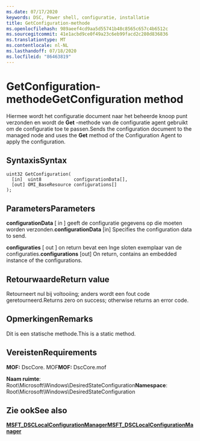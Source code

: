 ```yaml
---
ms.date: 07/17/2020
keywords: DSC, Power shell, configuratie, installatie
title: GetConfiguration-methode
ms.openlocfilehash: 989aeef4cd9aa5d55741b48c8565c657c4b6512c
ms.sourcegitcommit: 41e1acbd9ce0f49a23c6eb99facd2c280d836836
ms.translationtype: MT
ms.contentlocale: nl-NL
ms.lasthandoff: 07/18/2020
ms.locfileid: "86463819"
---
```

# <a name="getconfiguration-method"></a><span data-ttu-id="04661-103">GetConfiguration-methode</span><span class="sxs-lookup"><span data-stu-id="04661-103">GetConfiguration method</span></span>

<span data-ttu-id="04661-104">Hiermee wordt het configuratie document naar het beheerde knoop punt verzonden en wordt de **Get** -methode van de configuratie agent gebruikt om de configuratie toe te passen.</span><span class="sxs-lookup"><span data-stu-id="04661-104">Sends the configuration document to the managed node and uses the **Get** method of the Configuration Agent to apply the configuration.</span></span>

## <a name="syntax"></a><span data-ttu-id="04661-105">Syntaxis</span><span class="sxs-lookup"><span data-stu-id="04661-105">Syntax</span></span>

```mof
uint32 GetConfiguration(
  [in]  uint8            configurationData[],
  [out] OMI_BaseResource configurations[]
);
```

## <a name="parameters"></a><span data-ttu-id="04661-106">Parameters</span><span class="sxs-lookup"><span data-stu-id="04661-106">Parameters</span></span>

<span data-ttu-id="04661-107">**configurationData** \[ in \] geeft de configuratie gegevens op die moeten worden verzonden.</span><span class="sxs-lookup"><span data-stu-id="04661-107">**configurationData** \[in\] Specifies the configuration data to send.</span></span>

<span data-ttu-id="04661-108">**configuraties** \[ out \] on return bevat een Inge sloten exemplaar van de configuraties.</span><span class="sxs-lookup"><span data-stu-id="04661-108">**configurations** \[out\] On return, contains an embedded instance of the configurations.</span></span>

## <a name="return-value"></a><span data-ttu-id="04661-109">Retourwaarde</span><span class="sxs-lookup"><span data-stu-id="04661-109">Return value</span></span>

<span data-ttu-id="04661-110">Retourneert nul bij voltooiing; anders wordt een fout code geretourneerd.</span><span class="sxs-lookup"><span data-stu-id="04661-110">Returns zero on success; otherwise returns an error code.</span></span>

## <a name="remarks"></a><span data-ttu-id="04661-111">Opmerkingen</span><span class="sxs-lookup"><span data-stu-id="04661-111">Remarks</span></span>

<span data-ttu-id="04661-112">Dit is een statische methode.</span><span class="sxs-lookup"><span data-stu-id="04661-112">This is a static method.</span></span>

## <a name="requirements"></a><span data-ttu-id="04661-113">Vereisten</span><span class="sxs-lookup"><span data-stu-id="04661-113">Requirements</span></span>

<span data-ttu-id="04661-114">**MOF:** DscCore. MOF</span><span class="sxs-lookup"><span data-stu-id="04661-114">**MOF:** DscCore.mof</span></span>

<span data-ttu-id="04661-115">**Naam ruimte**: Root\Microsoft\Windows\DesiredStateConfiguration</span><span class="sxs-lookup"><span data-stu-id="04661-115">**Namespace**: Root\Microsoft\Windows\DesiredStateConfiguration</span></span>

## <a name="see-also"></a><span data-ttu-id="04661-116">Zie ook</span><span class="sxs-lookup"><span data-stu-id="04661-116">See also</span></span>

[<span data-ttu-id="04661-117">**MSFT_DSCLocalConfigurationManager**</span><span class="sxs-lookup"><span data-stu-id="04661-117">**MSFT_DSCLocalConfigurationManager**</span></span>](msft-dsclocalconfigurationmanager.md)
